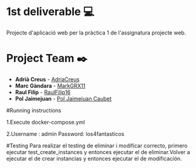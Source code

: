 # 1st deliverable :computer: 

Projecte d'aplicació web per la pràctica 1 de l'assignatura projecte web.

# Project Team ✒️


* **Adrià Creus** - [AdriaCreus](https://github.com/AdriaCreus)
* **Marc Gàndara** - [MarkGRX11](https://github.com/lostboy11x)
* **Raul Filip** - [RaulFilip16](https://github.com/RaulFilip16)
* **Pol Jaimejuan** - [Pol Jaimejuan Caubet](https://github.com/PolJaimejuanCaubet)

#Running instructions

1.Execute docker-compose.yml 


2.Username : admin
  Password: los4fantasticos

#Testing
Para realizar el testing de eliminar i modificar correcto, primero ejecutar test_create_instances y entonces ejecutar el de eliminar.Volver a ejecutar el de crear instancias y entonces ejecutar el de modificación.
